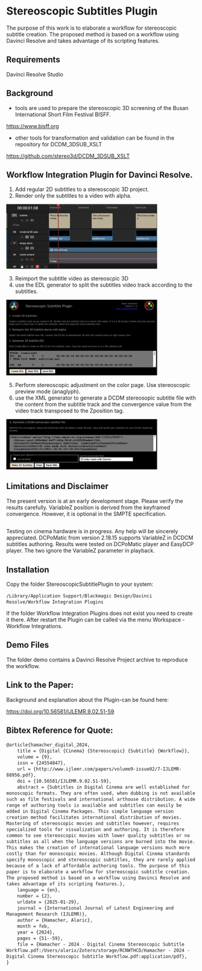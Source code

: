 # Stereoscopic Subtitles Plugin

The purpose of this work is to elaborate a workflow for
stereoscopic subtitle creation. The proposed method is based on a workflow using Davinci Resolve and takes
advantage of its scripting features.

## Requirements
Davinci Resolve Studio

## Background
- tools are used to prepare the stereoscopic 3D screening of the Busan International Short Film Festival BISFF.

https://www.bisff.org

- other tools for transformation and validation can be found in the repository for DCDM_3DSUB_XSLT

https://github.com/stereo3d/DCDM_3DSUB_XSLT

## Workflow Integration Plugin for Davinci Resolve.

1. Add regular 2D subtitles to a stereoscopic 3D project.
2. Render only the subtitles to a video with alpha.


<picture>
   <img src="images/screen01.jpg" alt="screen01" width="400" height="auto" />
</picture>


3. Reimport the subtitle video as stereoscpic 3D
4. use the EDL generator to split the subtitles video track according to the subtitles.


<picture>
   <img src="images/screen02.jpg" alt="screen02" width="400" height="auto" />
</picture>


5. Perform stereoscopic adjustment on the color page. Use stereoscopic preview mode (anaglyph).
6. use the XML generator to generate a DCDM stereosopic subtitle file with the content from the subtitle track and the convergence value from the video track transposed to the Zposition tag.


<picture>
   <img src="images/screen03.jpg" alt="screen03" width="400" height="auto" />
</picture>


## Limitations and Disclaimer
The present version is at an early development stage. Please verify the results carefully.
VariableZ position is derived from the keyframed convergence. However, it is optional in the SMPTE specification.

##
Testing on cinema hardware is in progress. Any help will be sincerely appreciated.
DCPoMatic from version 2.18.15 supports VariableZ in DCDCM subtitles authoring.
Results were tested on DCPoMatic player and EasyDCP player. The two ignore the VariableZ parameter in playback.

## Installation

Copy the folder StereoscopicSubtitlePlugin to your system:
```
/Library/Application Support/Blackmagic Design/Davinci Resolve/Workflow Integration Plugins
```
If the folder Workflow Integration Plugins does not exist you need to create it there.
After restart the Plugin can be called via the menu Workspace - Workflow Integrations.

## Demo Files

The folder demo contains a Davinci Resolve Project archive to reproduce the workflow.

## Link to the Paper:
Background and explanation about the Plugin-can be found here:

https://doi.org/10.56581/IJLEMR.9.02.51-59

## Bibtex Reference for Quote:
```
@article{hamacher_digital_2024,
	title = {Digital {Cinema} {Stereoscopic} {Subtitle} {Workflow}},
	volume = {9},
	issn = {24554847},
	url = {http://www.ijlemr.com/papers/volume9-issue02/7-IJLEMR-88956.pdf},
	doi = {10.56581/IJLEMR.9.02.51-59},
	abstract = {Subtitles in Digital Cinema are well established for monoscopic formats. They are often used, when dubbing is not available such as film festivals and international arthouse distribution. A wide range of authoring tools is available and subtitles can easily be added in Digital Cinema Packages. This simple language version creation method facilitates international distribution of movies. Mastering of stereoscopic movies and subtitles however, requires specialized tools for visualization and authoring. It is therefore common to see stereoscopic movies with lower quality subtitles or no subtitles as all when the language versions are burned into the movie. This makes the creation of international language versions much more costly than for monoscopic movies. Although Digital Cinema standards specify monoscopic and stereoscopic subtitles, they are rarely applied because of a lack of affordable authoring tools. The purpose of this paper is to elaborate a workflow for stereoscopic subtitle creation. The proposed method is based on a workflow using Davinci Resolve and takes advantage of its scripting features.},
	language = {en},
	number = {2},
	urldate = {2025-01-29},
	journal = {International Journal of Latest Engineering and Management Research (IJLEMR)},
	author = {Hamacher, Alaric},
	month = feb,
	year = {2024},
	pages = {51--59},
	file = {Hamacher - 2024 - Digital Cinema Stereoscopic Subtitle Workflow.pdf:/Users/alarix/Zotero/storage/RCNWTHCD/Hamacher - 2024 - Digital Cinema Stereoscopic Subtitle Workflow.pdf:application/pdf},
}
```
